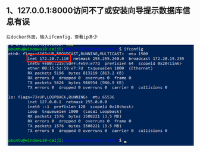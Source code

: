 ## 1、127.0.0.1:8000访问不了或安装向导提示数据库信息有误
    在docker外面，输入ifconfig，查看ip多少
![](images/screenshot_1640765451384.png)